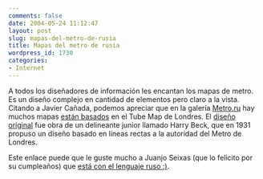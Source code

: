 ```yaml
---
comments: false
date: 2004-05-24 11:12:47
layout: post
slug: mapas-del-metro-de-rusia
title: Mapas del metro de rusia
wordpress_id: 1730
categories:
- Internet
---
```


A todos los diseñadores de información les encantan los mapas de metro. Es un diseño complejo en cantidad de elementos pero claro a la vista. Citando a Javier Cañada, podemos apreciar que en la galería [Metro.ru](http://www.metro.ru/map/) hay muchos mapas [están basados](http://www.terremoto.net/x/archivos/000010.html) en el Tube Map de Londres. El [diseño original](http://www.thetube.com/content/history/beckmap1.png) fue obra de un delineante junior llamado Harry Beck, que en 1931 propuso un diseño basado en líneas rectas a la autoridad del Metro de Londres.





Este enlace puede que le guste mucho a Juanjo Seixas (que lo felicito por su cumpleaños) que [está con el lenguaje ruso :)](http://www.efimera.org/archives/categorias/tecnologia/teclado_fonetico_ruso.php).




 
